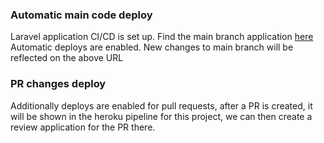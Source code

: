 ### Automatic main code deploy
Laravel application CI/CD is set up. Find the main branch application [here](https://wf-jd-grocery-app.herokuapp.com/)
Automatic deploys are enabled. New changes to main branch will be reflected on the above URL

### PR changes deploy
Additionally deploys are enabled for pull requests, after a PR is created, it will be shown in the heroku pipeline for this project, we can then create a review application for the PR there.
